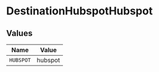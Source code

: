 # DestinationHubspotHubspot


## Values

| Name      | Value     |
| --------- | --------- |
| `HUBSPOT` | hubspot   |
